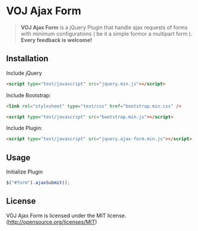 # VOJ Ajax Form
> **VOJ Ajax Form** is a jQuery Plugin that handle ajax requests of forms with minimum configurations ( be it a simple formor a multipart form ).
**Every feedback is welcome!**

## Installation
Include jQuery
```html
<script type="text/javascript" src="jquery.min.js"></script>
```
Include Bootstrap:
```html
<link rel="stylesheet" type="text/css" href="bootstrap.min.css" />
```
```html
<script type="text/javascript" src="bootstrap.min.js"></script>
```

Include Plugin:
```html
<script type="text/javascript" src="jquery.ajax-form.min.js"></script>
```

## Usage
Initialize Plugin
```js
$("#form").ajaxSubmit();
```


## License

VOJ Ajax Form is licensed under the MIT license. (http://opensource.org/licenses/MIT)
